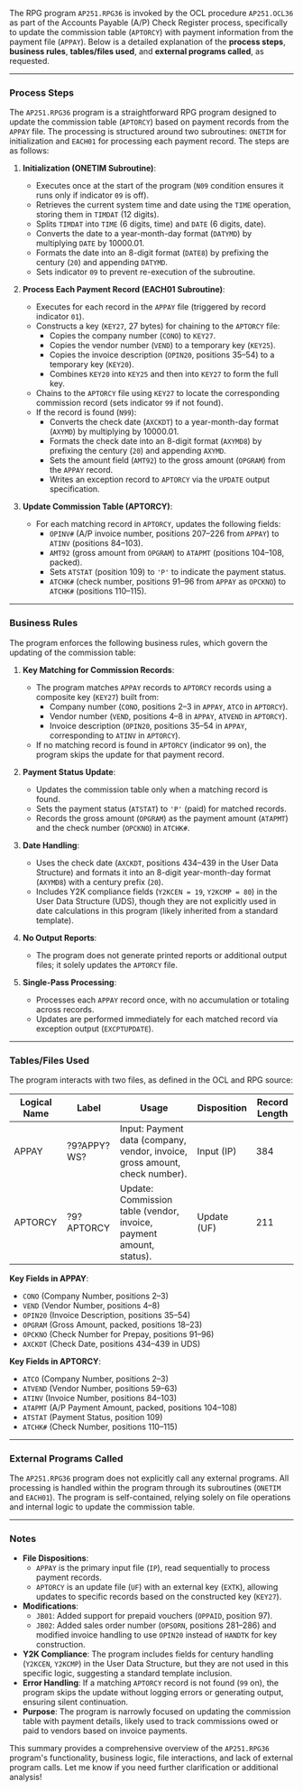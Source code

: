 The RPG program `AP251.RPG36` is invoked by the OCL procedure `AP251.OCL36` as part of the Accounts Payable (A/P) Check Register process, specifically to update the commission table (`APTORCY`) with payment information from the payment file (`APPAY`). Below is a detailed explanation of the **process steps**, **business rules**, **tables/files used**, and **external programs called**, as requested.

---

### Process Steps

The `AP251.RPG36` program is a straightforward RPG program designed to update the commission table (`APTORCY`) based on payment records from the `APPAY` file. The processing is structured around two subroutines: `ONETIM` for initialization and `EACH01` for processing each payment record. The steps are as follows:

1. **Initialization (ONETIM Subroutine)**:
   - Executes once at the start of the program (`N09` condition ensures it runs only if indicator `09` is off).
   - Retrieves the current system time and date using the `TIME` operation, storing them in `TIMDAT` (12 digits).
   - Splits `TIMDAT` into `TIME` (6 digits, time) and `DATE` (6 digits, date).
   - Converts the date to a year-month-day format (`DATYMD`) by multiplying `DATE` by 10000.01.
   - Formats the date into an 8-digit format (`DATE8`) by prefixing the century (`20`) and appending `DATYMD`.
   - Sets indicator `09` to prevent re-execution of the subroutine.

2. **Process Each Payment Record (EACH01 Subroutine)**:
   - Executes for each record in the `APPAY` file (triggered by record indicator `01`).
   - Constructs a key (`KEY27`, 27 bytes) for chaining to the `APTORCY` file:
     - Copies the company number (`CONO`) to `KEY27`.
     - Copies the vendor number (`VEND`) to a temporary key (`KEY25`).
     - Copies the invoice description (`OPIN20`, positions 35–54) to a temporary key (`KEY20`).
     - Combines `KEY20` into `KEY25` and then into `KEY27` to form the full key.
   - Chains to the `APTORCY` file using `KEY27` to locate the corresponding commission record (sets indicator `99` if not found).
   - If the record is found (`N99`):
     - Converts the check date (`AXCKDT`) to a year-month-day format (`AXYMD`) by multiplying by 10000.01.
     - Formats the check date into an 8-digit format (`AXYMD8`) by prefixing the century (`20`) and appending `AXYMD`.
     - Sets the amount field (`AMT92`) to the gross amount (`OPGRAM`) from the `APPAY` record.
     - Writes an exception record to `APTORCY` via the `UPDATE` output specification.

3. **Update Commission Table (APTORCY)**:
   - For each matching record in `APTORCY`, updates the following fields:
     - `OPINV#` (A/P invoice number, positions 207–226 from `APPAY`) to `ATINV` (positions 84–103).
     - `AMT92` (gross amount from `OPGRAM`) to `ATAPMT` (positions 104–108, packed).
     - Sets `ATSTAT` (position 109) to `'P'` to indicate the payment status.
     - `ATCHK#` (check number, positions 91–96 from `APPAY` as `OPCKNO`) to `ATCHK#` (positions 110–115).

---

### Business Rules

The program enforces the following business rules, which govern the updating of the commission table:

1. **Key Matching for Commission Records**:
   - The program matches `APPAY` records to `APTORCY` records using a composite key (`KEY27`) built from:
     - Company number (`CONO`, positions 2–3 in `APPAY`, `ATCO` in `APTORCY`).
     - Vendor number (`VEND`, positions 4–8 in `APPAY`, `ATVEND` in `APTORCY`).
     - Invoice description (`OPIN20`, positions 35–54 in `APPAY`, corresponding to `ATINV` in `APTORCY`).
   - If no matching record is found in `APTORCY` (indicator `99` on), the program skips the update for that payment record.

2. **Payment Status Update**:
   - Updates the commission table only when a matching record is found.
   - Sets the payment status (`ATSTAT`) to `'P'` (paid) for matched records.
   - Records the gross amount (`OPGRAM`) as the payment amount (`ATAPMT`) and the check number (`OPCKNO`) in `ATCHK#`.

3. **Date Handling**:
   - Uses the check date (`AXCKDT`, positions 434–439 in the User Data Structure) and formats it into an 8-digit year-month-day format (`AXYMD8`) with a century prefix (`20`).
   - Includes Y2K compliance fields (`Y2KCEN = 19`, `Y2KCMP = 80`) in the User Data Structure (UDS), though they are not explicitly used in date calculations in this program (likely inherited from a standard template).

4. **No Output Reports**:
   - The program does not generate printed reports or additional output files; it solely updates the `APTORCY` file.

5. **Single-Pass Processing**:
   - Processes each `APPAY` record once, with no accumulation or totaling across records.
   - Updates are performed immediately for each matched record via exception output (`EXCPTUPDATE`).

---

### Tables/Files Used

The program interacts with two files, as defined in the OCL and RPG source:

| **Logical Name** | **Label**         | **Usage**                                                                 | **Disposition** | **Record Length** |
|------------------|-------------------|---------------------------------------------------------------------------|-----------------|-------------------|
| APPAY            | ?9?APPY?WS?       | Input: Payment data (company, vendor, invoice, gross amount, check number). | Input (IP)      | 384               |
| APTORCY          | ?9?APTORCY        | Update: Commission table (vendor, invoice, payment amount, status).        | Update (UF)     | 211               |

**Key Fields in APPAY**:
- `CONO` (Company Number, positions 2–3)
- `VEND` (Vendor Number, positions 4–8)
- `OPIN20` (Invoice Description, positions 35–54)
- `OPGRAM` (Gross Amount, packed, positions 18–23)
- `OPCKNO` (Check Number for Prepay, positions 91–96)
- `AXCKDT` (Check Date, positions 434–439 in UDS)

**Key Fields in APTORCY**:
- `ATCO` (Company Number, positions 2–3)
- `ATVEND` (Vendor Number, positions 59–63)
- `ATINV` (Invoice Number, positions 84–103)
- `ATAPMT` (A/P Payment Amount, packed, positions 104–108)
- `ATSTAT` (Payment Status, position 109)
- `ATCHK#` (Check Number, positions 110–115)

---

### External Programs Called

The `AP251.RPG36` program does not explicitly call any external programs. All processing is handled within the program through its subroutines (`ONETIM` and `EACH01`). The program is self-contained, relying solely on file operations and internal logic to update the commission table.

---

### Notes
- **File Dispositions**:
  - `APPAY` is the primary input file (`IP`), read sequentially to process payment records.
  - `APTORCY` is an update file (`UF`) with an external key (`EXTK`), allowing updates to specific records based on the constructed key (`KEY27`).
- **Modifications**:
  - `JB01`: Added support for prepaid vouchers (`OPPAID`, position 97).
  - `JB02`: Added sales order number (`OPSORN`, positions 281–286) and modified invoice handling to use `OPIN20` instead of `HANDTK` for key construction.
- **Y2K Compliance**: The program includes fields for century handling (`Y2KCEN`, `Y2KCMP`) in the User Data Structure, but they are not used in this specific logic, suggesting a standard template inclusion.
- **Error Handling**: If a matching `APTORCY` record is not found (`99` on), the program skips the update without logging errors or generating output, ensuring silent continuation.
- **Purpose**: The program is narrowly focused on updating the commission table with payment details, likely used to track commissions owed or paid to vendors based on invoice payments.

This summary provides a comprehensive overview of the `AP251.RPG36` program's functionality, business logic, file interactions, and lack of external program calls. Let me know if you need further clarification or additional analysis!
